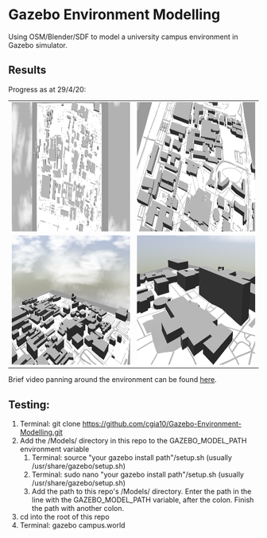 # Gazebo Environment Modelling
Using OSM/Blender/SDF to model a university campus environment in Gazebo simulator.

## Results
Progress as at 29/4/20:

<table>
  <tr>
    <td align="center"><img src="Images/model_top.png" width=536 height=260></td>
    <td align="center"><img src="Images/model_perspective.png" width=536 height=260></td>
  </tr>
  <tr>
    <td align="center"><img src="Images/model_sky.png" width=536 height=260></td>
    <td align="center"><img src="Images/model_close.png" width=536 height=260></td>
  </tr>
 </table>

 Brief video panning around the environment can be found [here](https://drive.google.com/file/d/1VPEr-8XoI3cyhbaqOAlo3Q8IAjtr_Tpw/view?usp=sharing "Model Video").

## Testing:
1. Terminal: git clone https://github.com/cgia10/Gazebo-Environment-Modelling.git
2. Add the /Models/ directory in this repo to the GAZEBO_MODEL_PATH environment variable
    1. Terminal: source "your gazebo install path"/setup.sh (usually /usr/share/gazebo/setup.sh)
    2. Terminal: sudo nano "your gazebo install path"/setup.sh (usually /usr/share/gazebo/setup.sh)
    3. Add the path to this repo's /Models/ directory. Enter the path in the line with the GAZEBO_MODEL_PATH variable, after the colon. Finish the path with another colon.
3. cd into the root of this repo
4. Terminal: gazebo campus.world
